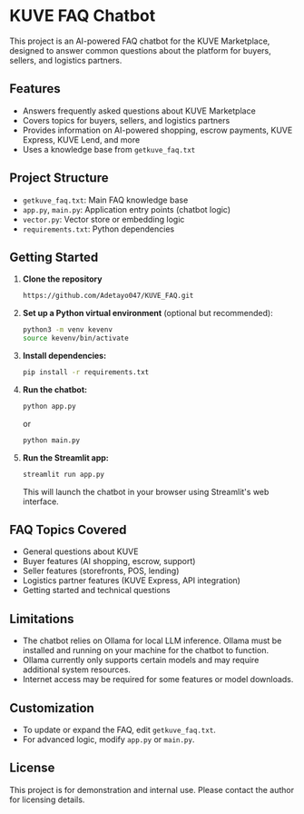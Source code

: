 # KUVE FAQ Chatbot

This project is an AI-powered FAQ chatbot for the KUVE Marketplace, designed to answer common questions about the platform for buyers, sellers, and logistics partners.

## Features
- Answers frequently asked questions about KUVE Marketplace
- Covers topics for buyers, sellers, and logistics partners
- Provides information on AI-powered shopping, escrow payments, KUVE Express, KUVE Lend, and more
- Uses a knowledge base from `getkuve_faq.txt`

## Project Structure
- `getkuve_faq.txt`: Main FAQ knowledge base
- `app.py`, `main.py`: Application entry points (chatbot logic)
- `vector.py`: Vector store or embedding logic
- `requirements.txt`: Python dependencies

## Getting Started
1. **Clone the repository**
      ```bash
   https://github.com/Adetayo047/KUVE_FAQ.git
   ```
2. **Set up a Python virtual environment** (optional but recommended):
   ```bash
   python3 -m venv kevenv
   source kevenv/bin/activate
   ```
3. **Install dependencies:**
   ```bash
   pip install -r requirements.txt
   ```
4. **Run the chatbot:**
   ```bash
   python app.py
   ```
   or
   ```bash
   python main.py
   ```

5. **Run the Streamlit app:**
   ```bash
   streamlit run app.py
   ```
   This will launch the chatbot in your browser using Streamlit's web interface.

## FAQ Topics Covered
- General questions about KUVE
- Buyer features (AI shopping, escrow, support)
- Seller features (storefronts, POS, lending)
- Logistics partner features (KUVE Express, API integration)
- Getting started and technical questions

## Limitations
- The chatbot relies on Ollama for local LLM inference. Ollama must be installed and running on your machine for the chatbot to function.
- Ollama currently only supports certain models and may require additional system resources.
- Internet access may be required for some features or model downloads.

## Customization
- To update or expand the FAQ, edit `getkuve_faq.txt`.
- For advanced logic, modify `app.py` or `main.py`.

## License
This project is for demonstration and internal use. Please contact the author for licensing details.
